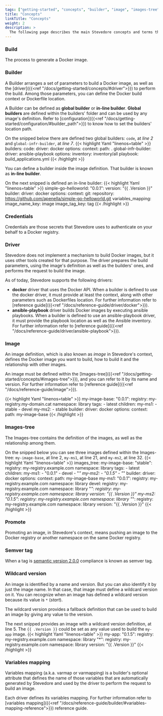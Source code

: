 ```yaml
---
tags: ["getting-started", "concepts", "builder", "image", "images-tree", "driver"]
title: "Concepts"
linkTitle: "Concepts"
weight: 2
description: >
  The following page describes the main Stevedore concepts and terms that appear along that documentation.
---
```


### Build
The process to generate a Docker image.

### Builder
A Builder arranges a set of parameters to build a Docker image, as well as the [driver]({{<ref "/docs/getting-started/concepts/#driver">}}) to perform the build. Among those parameters, you can define the Docker build context or Dockerfile location. 

A Builder can be defined as **global builder** or **in-line builder**.
**Global builders** are defined within the builders' folder and can be used by any image's definition. Refer to [configuration]({{<ref "/docs/getting-started/configuration/#builder_path">}}) to know how to set the builders' location path.

On the snipped below there are defined two global builders: `code`, at *line 2* and `global-infr-builder`, at *line 7*.
{{< highlight Yaml "linenos=table" >}}
builders:
  code:
    driver: docker
    options:
      context:
        path: .
  global-infr-builder:
    driver: ansible-playbook
    options:
      inventory: inventory/all
      playbook: build_applications.yml
{{< /highlight >}}

You can define a builder inside the image definition. That builder is known as **in-line builder**.

On the next snipped is defined an in-line builder:
{{< highlight Yaml "linenos=table" >}}
simple-go-helloworld:
  "0.0.1":
    version: "{{ .Version }}"
    builder:
      driver: docker
      options:
        context:
          git: 
            repository: https://github.com/apenella/simple-go-helloworld.git
      variables_mapping:
        image_name_key: image
        image_tag_key: tag
{{< /highlight >}}

### Credentials
Credentials are those secrets that Stevedore uses to authenticate on your behalf to a Docker registry.

### Driver
Stevedore does not implement a mechanism to build Docker images, but it uses other tools created for that purpose. The driver prepares the build parameters, using the image's definition as well as the builders' ones, and performs the request to build the image.

As of today, Stevedore supports the following drivers: 
- **docker** driver that uses the Docker API. When a builder is defined to use the docker driver, it must provide at least the context, along with other parameters such as Dockerfiles location. For further information refer to [reference guide]({{<ref "/docs/reference-guide/driver/docker">}}).
- **ansible-playbook** driver builds Docker images by executing ansible playbooks. When a builder is defined to use an ansible-playbook driver, it must provide the playbook location as well as the Ansible inventory. For further information refer to [reference guide]({{<ref "/docs/reference-guide/driver/ansible-playbook">}}).

### Image
An image definition, which is also known as _image_ in Stevedore's context, defines the Docker image you want to build, how to build it and the relationship with other images.

An image must be defined within the [Images-tree]({{<ref "/docs/getting-started/concepts/#images-tree">}}), and you can refer to it by its name and version. For further information refer to [reference guide]({{<ref "/docs/reference-guide/image">}}).

{{< highlight Yaml "linenos=table" >}}
my-image-base:
    "0.0.1":
        registry: my-registry.my-domain.cat 
        namespace: library
        tags:
        - latest 
        children:
            my-ms1:
            - stable
            - devel
            my-ms2:
            - stable
        builder:
            driver: docker
            options:
                context:
                    path: my-image-base
{{< /highlight >}}

### Images-tree
The Images-tree contains the definition of the images, as well as the relationship among them.

On the snipped below you can see three images defined within the Images-tree: `my-image-base`, at line 2, `my-ms1`, at line 21, and `my-ms2`, at line 32.
{{< highlight Yaml "linenos=table" >}}
images_tree:
    my-image-base:
        "stable":
            registry: my-registry.example.com 
            namespace: library
            tags:
            - latest 
            children:
                my-ms1:
                - "0.0.1"
                - devel
                - "*"
                my-ms2:
                - "0.1.5"
                - "*"
            builder:
                driver: docker
                options:
                    context:
                        path: my-image-base
    my-ms1:
        "0.0.1":
            registry: my-registry.example.com 
            namespace: library
        devel:
            registry: my-registry.example.com 
            namespace: library
        "*":
            registry: my-registry.example.com 
            namespace: library
            version: "{{ .Version }}"
    my-ms2:
        "0.1.5":
            registry: my-registry.example.com 
            namespace: library
        "*":
            registry: my-registry.example.com 
            namespace: library
            version: "{{ .Version }}"
{{< /highlight >}}

### Promote
Promoting an image, in Stevedore's context, means pushing an image to the Docker registry or another namespace on the same Docker registry.

### Semver tag
When a tag is [semantic version 2.0.0](https://semver.org/) compliance is known as semver tag.

### Wildcard version
An image is identified by a name and version. But you can also identify it by just the image name. In that case, that image must define a wildcard version on it. You can recognize when an image has defined a wildcard version because its value is  `*` (*start*).

The wildcard version provides a fallback definition that can be used to build an image by giving any value to the version.

The next snipped provides an image with a wildcard version definition, at line 5. The `{{ .Version }}` could be set as any value used to build the `my-app` image.
{{< highlight Yaml "linenos=table" >}}
my-app:
    "0.1.5":
        registry: my-registry.example.com 
        namespace: library
    "*":
        registry: my-registry.example.com 
        namespace: library
        version: "{{ .Version }}"
{{< /highlight >}}

### Variables mapping
Variables mapping (a.k.a. varmap or varmapping) is a builder's optional attribute that defines the name of those variables that are automatically generated by Stevedore and used by the driver to perform the request to build an image. 

Each driver defines its variables mapping. For further information refer to [variables mapping]({{<ref "/docs/reference-guide/builder/#variables-mapping-reference">}}) reference guide.
